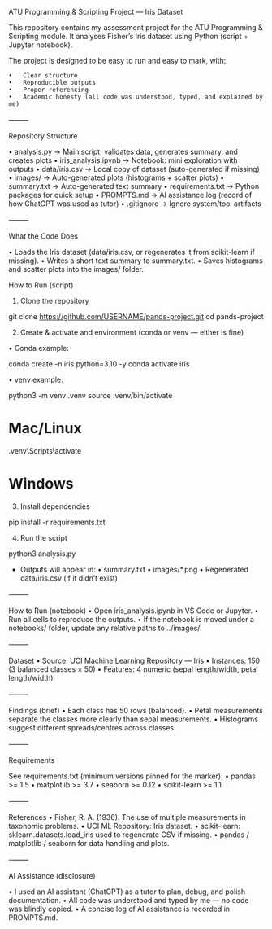 ATU Programming & Scripting Project — Iris Dataset

This repository contains my assessment project for the ATU Programming & Scripting module.
It analyses Fisher’s Iris dataset using Python (script + Jupyter notebook).

The project is designed to be easy to run and easy to mark, with:

	•	Clear structure
	•	Reproducible outputs
	•	Proper referencing
	•	Academic honesty (all code was understood, typed, and explained by me)

⸻

Repository Structure
	
•	analysis.py → Main script: validates data, generates summary, and creates plots
	•	iris_analysis.ipynb → Notebook: mini exploration with outputs
	•	data/iris.csv → Local copy of dataset (auto-generated if missing)
	•	images/ → Auto-generated plots (histograms + scatter plots)
	•	summary.txt → Auto-generated text summary
	•	requirements.txt → Python packages for quick setup
	•	PROMPTS.md → AI assistance log (record of how ChatGPT was used as tutor)
	•	.gitignore → Ignore system/tool artifacts

⸻

What the Code Does
	
•	Loads the Iris dataset (data/iris.csv, or regenerates it from scikit-learn if missing).
	•	Writes a short text summary to summary.txt.
	•	Saves histograms and scatter plots into the images/ folder.

How to Run (script)

1.	Clone the repository

git clone https://github.com/USERNAME/pands-project.git
cd pands-project

2.	Create & activate and environment 
(conda or venv — either is fine)

•	Conda example:

conda create -n iris python=3.10 -y
conda activate iris

•	venv example:

python3 -m venv .venv
source .venv/bin/activate   
# Mac/Linux

.venv\Scripts\activate      
# Windows

3.	Install dependencies

pip install -r requirements.txt 

4.	Run the script

python3 analysis.py

- Outputs will appear in:
	•	summary.txt
	•	images/*.png
	•	Regenerated data/iris.csv (if it didn’t exist)

⸻

How to Run (notebook)
	•	Open iris_analysis.ipynb in VS Code or Jupyter.
	•	Run all cells to reproduce the outputs.
	•	If the notebook is moved under a notebooks/ folder, update any relative paths to ../images/.

⸻

Dataset
	•	Source: UCI Machine Learning Repository — Iris
	•	Instances: 150 (3 balanced classes × 50)
	•	Features: 4 numeric (sepal length/width, petal length/width)

⸻

Findings (brief)
	•	Each class has 50 rows (balanced).
	•	Petal measurements separate the classes more clearly than sepal measurements.
	•	Histograms suggest different spreads/centres across classes.

⸻

Requirements

See requirements.txt (minimum versions pinned for the marker):
	•	pandas >= 1.5
	•	matplotlib >= 3.7
	•	seaborn >= 0.12
	•	scikit-learn >= 1.1

⸻

References
	•	Fisher, R. A. (1936). The use of multiple measurements in taxonomic problems.
	•	UCI ML Repository: Iris dataset.
	•	scikit-learn: sklearn.datasets.load_iris used to regenerate CSV if missing.
	•	pandas / matplotlib / seaborn for data handling and plots.

⸻

AI Assistance (disclosure)

•	I used an AI assistant (ChatGPT) as a tutor to plan, debug, and polish documentation.
•	All code was understood and typed by me — no code was blindly copied.
•	A concise log of AI assistance is recorded in PROMPTS.md.
